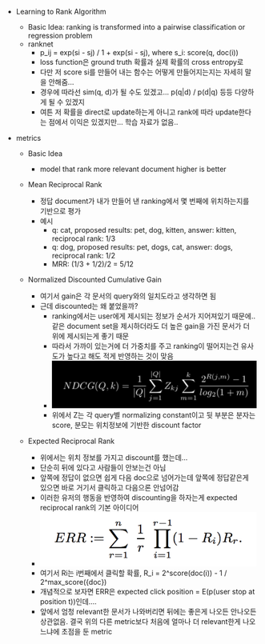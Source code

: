- Learning to Rank Algorithm
    - Basic Idea: ranking is transformed into a pairwise classification or regression problem
    - ranknet
        - p_ij = exp(si - sj) / 1 + exp(si - sj), where s_i: score(q, doc(i))
        - loss function은 ground truth 확률과 실제 확률의 cross entropy로
        - 다만 저 score si를 만들어 내는 함수는 어떻게 만들어지는지는 자세히 말을 안해줌...
        - 경우에 따라선 sim(q, d)가 될 수도 있겠고... p(q|d) / p(d|q) 등등 다양하게 될 수 있겠지
        - 여튼 저 확률을 direct로 update하는게 아니고 rank에 따라 update한다는 점에서 이익은 있겠지만... 학습 자료가 없음..
        
        
- metrics
    - Basic Idea
        - model that rank more relevant document higher is better
        
    - Mean Reciprocal Rank
        - 정답 document가 내가 만들어 낸 ranking에서 몇 번째에 위치하는지를 기반으로 평가
        - 예시
            - q: cat, proposed results: pet, dog, kitten, answer: kitten, reciprocal rank: 1/3
            - q: dog, proposed results: pet, dogs, cat, answer: dogs, reciprocal rank: 1/2
            - MRR: (1/3 + 1/2)/2 = 5/12
            
    - Normalized Discounted Cumulative Gain
        - 여기서 gain은 각 문서의 query와의 일치도라고 생각하면 됨
        - 근데 discounted는 왜 붙었을까?
            - ranking에서는 user에게 제시되는 정보가 순서가 지어져있기 때문에.. 같은 document set을 제시하더라도 더 높은 gain을 가진 문서가 더 위에 제시되는게 좋기 때문
            - 따라서 가까이 있는거에 더 가중치를 주고 ranking이 떨어지는건 유사도가 높다고 해도 적게 반영하는 것이 맞음
            - ![image](../image/180513_1.png)
            - 위에서 Z는 각 query별 normalizing constant이고 뒷 부분은 분자는 score, 분모는 위치정보에 기반한 discount factor
            
    - Expected Reciprocal Rank
        - 위에서는 위치 정보를 가지고 discount를 했는데...
        - 단순히 뒤에 있다고 사람들이 안보는건 아님
        - 앞쪽에 정답이 없으면 쉽게 다음 doc으로 넘어가는데 앞쪽에 정답같은게 있으면 바로 거기서 클릭하고 다음으론 안넘어감
        - 이러한 유저의 행동을 반영하여 discounting을 하자는게 expected reciprocal rank의 기본 아이디어
        - ![image](../image/180513.png)
        - 여기서 Ri는 i번째에서 클릭할 확률, R_i = 2^score(doc(i)) - 1 / 2^max_score({doc})
        - 개념적으로 보자면 ERR은 expected click position = E(p(user stop at position t))인데....
        - 앞에서 엄청 relevant한 문서가 나와버리면 뒤에는 좋은게 나오든 안나오든 상관없음. 결국 위의 다른 metric보다 처음에 얼마나 더 relevant한게 나오느냐에 초점을 둔 metric